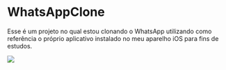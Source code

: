 # WhatsAppClone

Esse é um projeto no qual estou clonando o WhatsApp utilizando como referência o próprio aplicativo instalado no meu aparelho iOS para fins de estudos.

<img src='https://i.ibb.co/ZmpXcqK/Whats-App-Clone-Preview.png'/>


